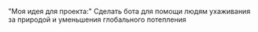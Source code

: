 "Моя  идея для проекта:"
Сделать бота для помощи людям
ухаживания за природой и уменьшения
глобального потепления
